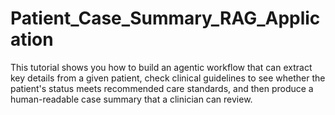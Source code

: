 # Patient_Case_Summary_RAG_Application
This tutorial shows you how to build an agentic workflow that can extract key details from a given patient, check clinical guidelines to see whether the patient's status meets recommended care standards, and then produce a human-readable case summary that a clinician can review.
